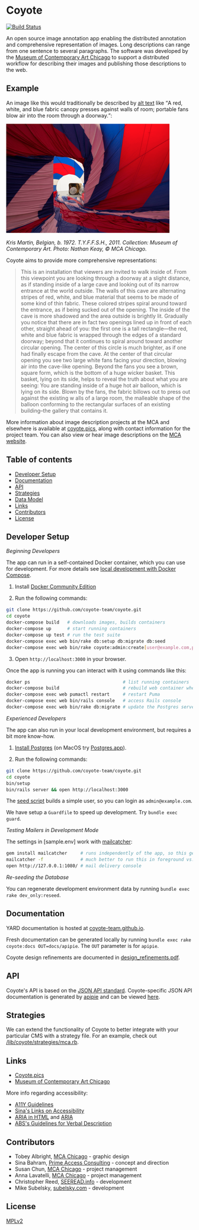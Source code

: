 # Coyote

[![Build Status][travis-badge]][travis]

An open source image annotation app enabling the distributed annotation and comprehensive representation of images. Long descriptions can range from one sentence to several paragraphs. The software was developed by the [Museum of Contemporary Art Chicago](https://mcachicago.org/) to support a distributed workflow for describing their images and publishing those descriptions to the web. 

## Example

An image like this would traditionally be described by [alt text](https://en.wikipedia.org/wiki/Alt_attribute) like <q>A red, white, and blue fabric canopy presses against walls of room; portable fans blow air into the room through a doorway.</q>: 

![MCAChicago sample image T.Y.F.F.S.H](doc_assets/mca_sample.png "A red, white, and blue fabric canopy presses against walls of room; portable fans blow air into the room through a doorway.")

*Kris Martin, Belgian, b. 1972. T.Y.F.F.S.H., 2011. Collection: Museum of Contemporary Art. Photo: Nathan Keay, © MCA Chicago.*

Coyote aims to provide more comprehensive representations:

> This is an installation that viewers are invited to walk inside of. From this viewpoint you are looking through a doorway at a slight distance, as if standing inside of a large cave and looking out of its narrow entrance at the world outside. 
> The walls of this cave are alternating stripes of red, white, and blue material that seems to be made of some kind of thin fabric. These colored stripes spiral around toward the entrance, as if being sucked out of the opening. 
> The inside of the cave is more shadowed and the area outside is brightly lit. Gradually you notice that there are in fact two openings lined up in front of each other, straight ahead of you: the first one is a tall rectangle—the red, white and blue 
> fabric is wrapped through the edges of a standard doorway; beyond that it continues to spiral around toward another circular opening. The center of this circle is much brighter, as if one had finally escape from the cave. 
> At the center of that circular opening you see two large white fans facing your direction, blowing air into the cave-like opening. Beyond the fans you see a brown, square form, which is the bottom of a huge wicker basket. 
> This basket, lying on its side, helps to reveal the truth about what you are seeing: You are standing inside of a huge hot air balloon, which is lying on its side. Blown by the fans, the fabric billows out to press out against the existing w
> alls of a large room, the malleable shape of the balloon conforming to the rectangular surfaces of an existing building–the gallery that contains it.

More information about image description projects at the MCA and elsewhere is available at [coyote.pics](http://coyote.pics), along with contact information for the project team. You can also view or hear image descriptions on the [MCA website](http://mcachicago.org).

## Table of contents

- [Developer Setup](#developer-setup)
- [Documentation](#documentation)
- [API](#api)
- [Strategies](#strategies)
- [Data Model](#data-model)
- [Links](#links)
- [Contributors](#contributors)
- [License](#license)

## <a name="developer-setup"></a>Developer Setup 

_Beginning Developers_

The app can run in a self-contained Docker container, which you can use for development. For more details see [local development with Docker Compose](https://devcenter.heroku.com/articles/local-development-with-docker-compose).

1) Install [Docker Community Edition](https://www.docker.com/get-docker)

2) Run the following commands:

```bash
git clone https://github.com/coyote-team/coyote.git
cd coyote
docker-compose build   # downloads images, builds containers
docker-compose up      # start running containers
docker-compose up test # run the test suite
docker-compose exec web bin/rake db:setup db:migrate db:seed                    # prepare database, add seed data
docker-compose exec web bin/rake coyote:admin:create[user@example.com,password] # create initial user
```

3) Open `http://localhost:3000` in your browser.

Once the app is running you can interact with it using commands like this:

```bash
docker ps                                   # list running containers
docker-compose build                        # rebuild web container when new gems are installed
docker-compose exec web pumactl restart     # restart Puma
docker-compose exec web bin/rails console   # access Rails console
docker-compose exec web bin/rake db:migrate # update the Postgres server managed by Docker
```

_Experienced Developers_

The app can also run in your local development environment, but requires a bit more know-how.

1) [Install Postgres](https://www.postgresql.org/) (on MacOS try [Postgres.app](http://postgresapp.com/)).

2) Run the following commands:

```bash
git clone https://github.com/coyote-team/coyote.git
cd coyote
bin/setup
bin/rails server && open http://localhost:3000
```

The [seed script](https://github.com/coyote-team/coyote/blob/master/db/seeds.rb) builds a simple user, so you can login as `admin@example.com`.

We have setup a `Guardfile` to speed up development. Try `bundle exec guard`.

_Testing Mailers in Development Mode_

The settings in [sample.env] work with [mailcatcher](https://mailcatcher.me/):

```bash
gem install mailcatcher     # runs independently of the app, so this gem is not part of our Gemfile
mailcatcher -f              # much better to run this in foreground vs. the default daemon mode
open http://127.0.0.1:1080/ # mail delivery console
```

_Re-seeding the Database_

You can regenerate development environment data by running `bundle exec rake dev_only:reseed`.

## <a name="documentation"></a>Documentation

YARD documentation is hosted at [coyote-team.github.io](https://coyote-team.github.io/coyote/).

Fresh documentation can be generated locally by running `bundle exec rake coyote:docs OUT=docs/apipie`. The `OUT` parameter is for `apipie`.

Coyote design refinements are documented in [design_refinements.pdf](https://github.com/coyote-team/coyote/blob/master/doc_assets/design_refinements.pdf).

## <a name="api"></a> API

Coyote's API is based on the [JSON API standard](http://jsonapi.org/). Coyote-specific JSON API documentation is generated by 
[apipie](https://github.com/Apipie/apipie-rails) and can be viewed [here](apipie).

## <a name="strategies"></a> Strategies

We can extend the functionality of Coyote to better integrate with your particular CMS with a strategy file. For an example, check out [/lib/coyote/strategies/mca.rb](https://github.com/coyote-team/coyote/blob/master/lib/coyote/strategies/mca.rb).

## <a name="links"></a> Links

- [Coyote.pics](https://coyote.pics/)
- [Museum of Contemporary Art Chicago](http://www.mcachicago.org/) 

More info regarding accessibility:

- [A11Y Guidelines](http://a11yproject.com/)
- [Sina's Links on Accessibility](http://www.sinabahram.com/resources.php)
- [ARIA in HTML](http://rawgit.com/w3c/aria-in-html/master/index.html) and [ARIA](http://www.w3.org/TR/wai-aria/states_and_properties#global_states)
- [ABS's Guidelines for Verbal Description](http://www.artbeyondsight.org/handbook/acs-guidelines.shtml)

## <a name="contributors"></a> Contributors

- Tobey Albright, [MCA Chicago](https://mcachicago.org) - graphic design
- Sina Bahram, [Prime Access Consulting](https://pac.bz/) - concept and direction
- Susan Chun, [MCA Chicago](https://mcachicago.org) - project management
- Anna Lavatelli, [MCA Chicago](https://mcachicago.org) - project management
- Christopher Reed, [SEEREAD.info](http://seeread.info) - development
- Mike Subelsky, [subelsky.com](http://subelsky.com) - development

## <a name="license"></a> License

[MPLv2](http://choosealicense.com/licenses/mpl-2.0/#)

[travis-badge]: http://img.shields.io/travis/coyote-team/coyote/master.svg
[travis]: http://travis-ci.org/coyote-team/coyote
